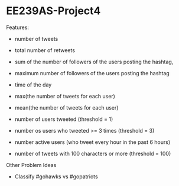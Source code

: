# EE239AS-Project4

Features:
* number of tweets
* total number of retweets
* sum of the number of followers of the users posting the hashtag,
* maximum number of followers of the users posting the hashtag
* time of the day

* max(the number of tweets for each user)
* mean(the number of tweets for each user)
* number of users tweeted (threshold = 1)
* number os users who tweeted >= 3 times (threshold = 3)
* number active users (who tweet every hour in the past 6 hours)
* number of tweets with 100 characters or more (threshold = 100)

Other Problem Ideas
* Classify #gohawks vs #gopatriots

